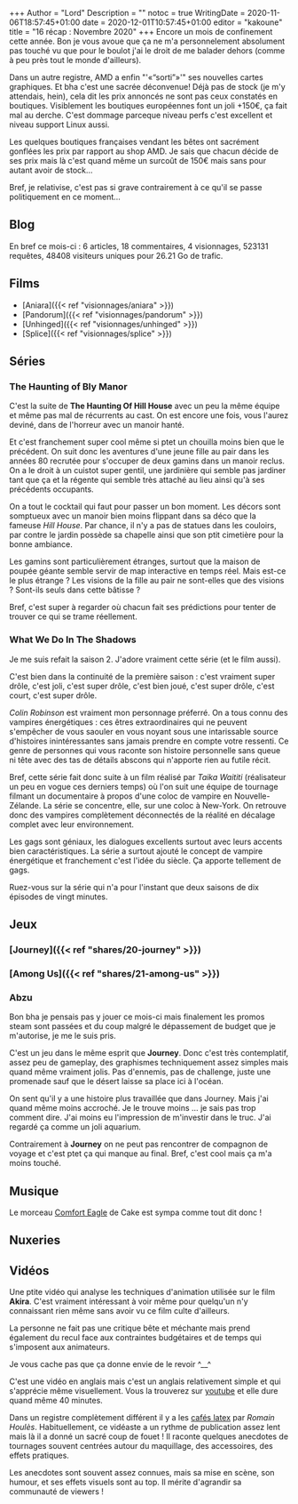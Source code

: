 +++
Author = "Lord"
Description = ""
notoc = true
WritingDate = 2020-11-06T18:57:45+01:00
date = 2020-12-01T10:57:45+01:00
editor = "kakoune"
title = "16 récap : Novembre 2020"
+++
Encore un mois de confinement cette année.
Bon je vous avoue que ça ne m'a personnelement absolument pas touché vu que pour le boulot j'ai le droit de me balader dehors (comme à peu près tout le monde d'ailleurs).

Dans un autre registre, AMD a enfin "'«“sorti”»'" ses nouvelles cartes graphiques.
Et bha c'est une sacrée déconvenue!
Déjà pas de stock (je m'y attendais, hein), cela dit les prix annoncés ne sont pas ceux constatés en boutiques.
Visiblement les boutiques européennes font un joli +150€, ça fait mal au derche.
C'est dommage parceque niveau perfs c'est excellent et niveau support Linux aussi.

Les quelques boutiques françaises vendant les bêtes ont sacrément gonflées les prix par rapport au shop AMD.
Je sais que chacun décide de ses prix mais là c'est quand même un surcoût de 150€ mais sans pour autant avoir de stock…

Bref, je relativise, c'est pas si grave contrairement à ce qu'il se passe politiquement en ce moment…

## Blog

En bref ce mois-ci : 6 articles, 18 commentaires, 4 visionnages, 523131 requêtes, 48408 visiteurs uniques pour 26.21 Go de trafic.

## Films

  - [Aniara]({{< ref "visionnages/aniara" >}})
  - [Pandorum]({{< ref "visionnages/pandorum" >}})
  - [Unhinged]({{< ref "visionnages/unhinged" >}})
  - [Splice]({{< ref "visionnages/splice" >}})

## Séries

### The Haunting of Bly Manor

C'est la suite de **The Haunting Of Hill House** avec un peu la même équipe et même pas mal de récurrents au cast.
On est encore une fois, vous l'aurez deviné, dans de l'horreur avec un manoir hanté.

Et c'est franchement super cool même si ptet un chouilla moins bien que le précédent.
On suit donc les aventures d'une jeune fille au pair dans les années 80 recrutée pour s'occuper de deux gamins dans un manoir reclus.
On a le droit à un cuistot super gentil, une jardinière qui semble pas jardiner tant que ça et la régente qui semble très attaché au lieu ainsi qu'à ses précédents occupants.

On a tout le cocktail qui faut pour passer un bon moment.
Les décors sont somptueux avec un manoir bien moins flippant dans sa déco que la fameuse *Hill House*.
Par chance, il n'y a pas de statues dans les couloirs, par contre le jardin possède sa chapelle ainsi que son ptit cimetière pour la bonne ambiance.

Les gamins sont particulièrement étranges, surtout que la maison de poupée géante semble servir de map interactive en temps réel.
Mais est-ce le plus étrange ?
Les visions de la fille au pair ne sont-elles que des visions ?
Sont-ils seuls dans cette bâtisse ?

Bref, c'est super à regarder où chacun fait ses prédictions pour tenter de trouver ce qui se trame réellement.

### What We Do In The Shadows

Je me suis refait la saison 2.
J'adore vraiment cette série (et le film aussi).

C'est bien dans la continuité de la première saison : c'est vraiment super drôle, c'est joli, c'est super drôle, c'est bien joué, c'est super drôle, c'est court, c'est super drôle.

*Colin Robinson* est vraiment mon personnage préferré.
On a tous connu des vampires énergétiques : ces êtres extraordinaires qui ne peuvent s'empêcher de vous saouler en vous noyant sous une intarissable source d'histoires inintéressantes sans jamais prendre en compte votre ressenti.
Ce genre de personnes qui vous raconte son histoire personnelle sans queue ni tête avec des tas de détails abscons qui n'apporte rien au futile récit.

Bref, cette série fait donc suite à un film réalisé par *Taika Waititi* (réalisateur un peu en vogue ces derniers temps) où l'on suit une équipe de tournage filmant un documentaire à propos d'une coloc de vampire en Nouvelle-Zélande.
La série se concentre, elle, sur une coloc à New-York.
On retrouve donc des vampires complètement déconnectés de la réalité en décalage complet avec leur environnement.

Les gags sont géniaux, les dialogues excellents surtout avec leurs accents bien caractéristiques.
La série a surtout ajouté le concept de vampire énergétique et franchement c'est l'idée du siècle.
Ça apporte tellement de gags.

Ruez-vous sur la série qui n'a pour l'instant que deux saisons de dix épisodes de vingt minutes.

## Jeux

### [Journey]({{< ref "shares/20-journey" >}})

### [Among Us]({{< ref "shares/21-among-us" >}})

### Abzu
Bon bha je pensais pas y jouer ce mois-ci mais finalement les promos steam sont passées et du coup malgré le dépassement de budget que je m'autorise, je me le suis pris.

C'est un jeu dans le même esprit que **Journey**.
Donc c'est très contemplatif, assez peu de gameplay, des graphismes techniquement assez simples mais quand même vraiment jolis.
Pas d'ennemis, pas de challenge, juste une promenade sauf que le désert laisse sa place ici à l'océan.

On sent qu'il y a une histoire plus travaillée que dans Journey.
Mais j'ai quand même moins accroché.
Je le trouve moins … je sais pas trop comment dire.
J'ai moins eu l'impression de m'investir dans le truc.
J'ai regardé ça comme un joli aquarium.

Contrairement à **Journey** on ne peut pas rencontrer de compagnon de voyage et c'est ptet ça qui manque au final.
Bref, c'est cool mais ça m'a moins touché.

## Musique
Le morceau [Comfort Eagle](https://www.youtube.com/watch?v=p99a6K81zqM) de Cake est sympa comme tout dit donc !
## Nuxeries

## Vidéos
Une ptite vidéo qui analyse les techniques d'animation utilisée sur le film **Akira**.
C'est vraiment intéressant à voir même pour quelqu'un n'y connaissant rien même sans avoir vu ce film culte d'ailleurs.

La personne ne fait pas une critique bête et méchante mais prend également du recul face aux contraintes budgétaires et de temps qui s'imposent aux animateurs.

Je vous cache pas que ça donne envie de le revoir ^__^

C'est une vidéo en anglais mais c'est un anglais relativement simple et qui s'apprécie même visuellement.
Vous la trouverez sur [youtube](https://www.youtube.com/watch?v=2ltgr21jMag) et elle dure quand même 40 minutes.

Dans un registre complètement différent il y a les [cafés latex](https://www.youtube.com/watch?v=FhdsTauRCJo) par *Romain Houlès*.
Habituellement, ce vidéaste a un rythme de publication assez lent mais là il a donné un sacré coup de fouet !
Il raconte quelques anecdotes de tournages souvent centrées autour du maquillage, des accessoires, des effets pratiques.

Les anecdotes sont souvent assez connues, mais sa mise en scène, son humour, et ses effets visuels sont au top.
Il mérite d'agrandir sa communauté de viewers !

